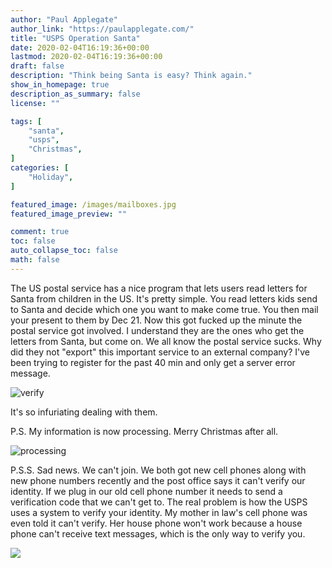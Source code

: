 ```yaml
---
author: "Paul Applegate"
author_link: "https://paulapplegate.com/"
title: "USPS Operation Santa"
date: 2020-02-04T16:19:36+00:00
lastmod: 2020-02-04T16:19:36+00:00
draft: false
description: "Think being Santa is easy? Think again."
show_in_homepage: true
description_as_summary: false
license: ""

tags: [
    "santa",
    "usps",
    "Christmas",
]
categories: [
    "Holiday",
]

featured_image: /images/mailboxes.jpg
featured_image_preview: ""

comment: true
toc: false
auto_collapse_toc: false
math: false
---
```

The US postal service has a nice program that lets users read letters for Santa from children in the US. It's pretty simple. You read letters kids send to Santa and decide which one you want to make come true. You then mail your present to them by Dec 21. Now this got fucked up the minute the postal service got involved. I understand they are the ones who get the letters from Santa, but come on. We all know the postal service sucks. Why did they not "export" this important service to an external company? I've been trying to register for the past 40 min and only get a server error message.

![verify](verify.jpeg)

It's so infuriating dealing with them.

P.S. My information is now processing. Merry Christmas after all.

![processing](processing2.png)

P.S.S. Sad news. We can't join. We both got new cell phones along with new phone numbers recently and the post office says it can't verify our identity. If we plug in our old cell phone number it needs to send a verification code that we can't get to.
The real problem is how the USPS uses a system to verify your identity. My mother in law's cell phone was even told it can't verify. Her house phone won't work because a house phone can't receive text messages, which is the only way to verify you.

![](https://res.cloudinary.com/paulportfolio/image/upload/c_fit,q_auto,f_auto,dpr_auto/v1575916808/Signature/Paul-Applegate-blog-maybe-last.png)
